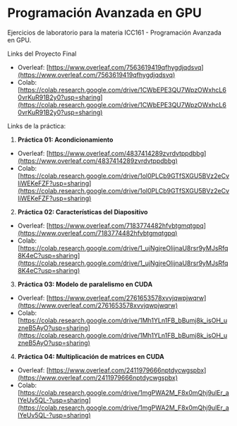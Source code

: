 # Programación Avanzada en GPU
Ejercicios de laboratorio para la materia ICC161 - Programación Avanzada en GPU.

Links del Proyecto Final

- Overleaf: [https://www.overleaf.com/7563619419qfhygdjqdsvq](https://www.overleaf.com/7563619419qfhygdjqdsvq)
- Colab: [https://colab.research.google.com/drive/1CWbEPE3QU7WpzOWxhcL60vrKuR91B2y0?usp=sharing](https://colab.research.google.com/drive/1CWbEPE3QU7WpzOWxhcL60vrKuR91B2y0?usp=sharing)

Links de la práctica:

1) **Práctica 01: Acondicionamiento**
  - Overleaf: [https://www.overleaf.com/4837414289zvrdvtppdbbg](https://www.overleaf.com/4837414289zvrdvtppdbbg)
  - Colab: [https://colab.research.google.com/drive/1ol0PLCb9GTfSXGU5BVz2eCvliWEKeFZF?usp=sharing](https://colab.research.google.com/drive/1ol0PLCb9GTfSXGU5BVz2eCvliWEKeFZF?usp=sharing)

2) **Práctica 02: Características del Diapositivo**
  - Overleaf: [https://www.overleaf.com/7183774482hfvbtgmqtgpq](https://www.overleaf.com/7183774482hfvbtgmqtgpq)
  - Colab: [https://colab.research.google.com/drive/1_ujNgjreOlijnaU8rsr9yMJsRfq8K4eC?usp=sharing](https://colab.research.google.com/drive/1_ujNgjreOlijnaU8rsr9yMJsRfq8K4eC?usp=sharing)
  
3) **Práctica 03: Modelo de paralelismo en CUDA**
  - Overleaf: [https://www.overleaf.com/2761653578xvvjqwpjwqrw](https://www.overleaf.com/2761653578xvvjqwpjwqrw)
  - Colab: [https://colab.research.google.com/drive/1Mh1YLn1FB_bBumj8k_isOH_uzneB5AyO?usp=sharing](https://colab.research.google.com/drive/1Mh1YLn1FB_bBumj8k_isOH_uzneB5AyO?usp=sharing)
  
4) **Práctica 04: Multiplicación de matrices en CUDA**
  - Overleaf: [https://www.overleaf.com/2411979666nptdycwgspbx](https://www.overleaf.com/2411979666nptdycwgspbx)
  - Colab: [https://colab.research.google.com/drive/1mgPWA2M_F8x0mQhj9ulEr_alYeUv5QL-?usp=sharing](https://colab.research.google.com/drive/1mgPWA2M_F8x0mQhj9ulEr_alYeUv5QL-?usp=sharing)
